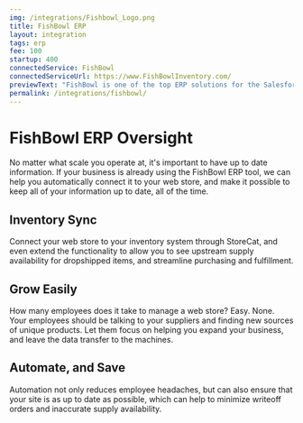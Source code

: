 ```yaml
---
img: /integrations/Fishbowl_Logo.png
title: FishBowl ERP
layout: integration
tags: erp 
fee: 100
startup: 400
connectedService: FishBowl
connectedServiceUrl: https://www.FishBowlInventory.com/
previewText: "FishBowl is one of the top ERP solutions for the Salesforce Cloud. Don't worry about keeping your web store up to date - let us take care of the heavy lifting automatically."
permalink: /integrations/fishbowl/
---
```


# FishBowl ERP Oversight
No matter what scale you operate at, it's important to have up to date information. If your business is already using the FishBowl ERP tool, we can help you automatically connect it to your web store, and make it possible to keep all of your information up to date, all of the time. 

## Inventory Sync
Connect your web store to your inventory system through StoreCat, and even extend the functionality to allow you to see upstream supply availability for dropshipped items, and streamline purchasing and fulfillment.

## Grow Easily
How many employees does it take to manage a web store? Easy. None. Your employees should be talking to your suppliers and finding new sources of unique products. Let them focus on helping you expand your business, and leave the data transfer to the machines. 

## Automate, and Save
Automation not only reduces employee headaches, but can also ensure that your site is as up to date as possible, which can help to minimize writeoff orders and inaccurate supply availability.

<!-- 

Heading	        
# H1
## H2
### H3

Bold	        
**bold text**

Italic	        
*italicized text*

Blockquote	    
> blockquote

Ordered List	
1. First item
2. Second item
3. Third item

Unordered List	
- First item
- Second item
- Third item

Code	
`code`

Horizontal Rule	
---

Link	
[title](https://www.example.com)

Image	
![alt text](image.jpg) -->
